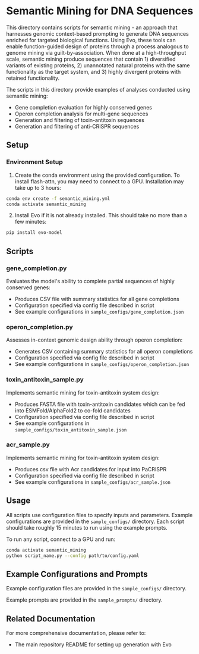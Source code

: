 # Semantic Mining for DNA Sequences

This directory contains scripts for semantic mining - an approach that harnesses genomic context-based prompting to generate DNA sequences enriched for targeted biological functions. Using Evo, these tools can enable function-guided design of proteins through a process analogous to genome mining via guilt-by-association. When done at a high-throughput scale, semantic mining  produce sequences that contain 1) diversified variants of existing proteins, 2) unannotated natural proteins with the same functionality as the target system, and 3) highly divergent proteins with retained functionality.

The scripts in this directory provide examples of analyses conducted using semantic mining:
- Gene completion evaluation for highly conserved genes
- Operon completion analysis for multi-gene sequences
- Generation and filtering of toxin-antitoxin sequences
- Generation and filtering of anti-CRISPR sequences

## Setup

### Environment Setup
1. Create the conda environment using the provided configuration. To install flash-attn, you may need to 
connect to a GPU. Installation may take up to 3 hours:
```bash
conda env create -f semantic_mining.yml
conda activate semantic_mining
```

2. Install Evo if it is not already installed. This should take no more than a few minutes:
```bash
pip install evo-model
```

## Scripts

### gene_completion.py
Evaluates the model's ability to complete partial sequences of highly conserved genes:
- Produces CSV file with summary statistics for all gene completions
- Configuration specified via config file described in script
- See example configurations in `sample_configs/gene_completion.json`

### operon_completion.py
Assesses in-context genomic design ability through operon completion:
- Generates CSV containing summary statistics for all operon completions
- Configuration specified via config file described in script
- See example configurations in `sample_configs/operon_completion.json`

### toxin_antitoxin_sample.py
Implements semantic mining for toxin-antitoxin system design:
- Produces FASTA file with toxin-antitoxin candidates which can be fed into ESMFold/AlphaFold2 to co-fold candidates
- Configuration specified via config file described in script
- See example configurations in `sample_configs/toxin_antitoxin_sample.json`

### acr_sample.py
Implements semantic mining for toxin-antitoxin system design:
- Produces csv file with Acr candidates for input into PaCRISPR
- Configuration specified via config file described in script
- See example configurations in `sample_configs/acr_sample.json`

## Usage

All scripts use configuration files to specify inputs and parameters. Example configurations are provided in the `sample_configs/` directory. Each script should take roughly 15 minutes to run using the example prompts.

To run any script, connect to a GPU and run:
```bash
conda activate semantic_mining
python script_name.py --config path/to/config.yaml
```

## Example Configurations and Prompts

Example configuration files are provided in the `sample_configs/` directory. 

Example prompts are provided in the `sample_prompts/` directory.

## Related Documentation

For more comprehensive documentation, please refer to:
- The main repository README for setting up generation with Evo
